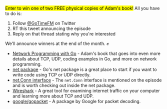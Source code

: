 <mark>Enter to win one of two FREE physical copies of Adam's book!</mark> All you have to do is:

1.  Follow [@GoTimeFM](https://twitter.com/gotimefm) on Twitter
2.  RT this tweet announcing the episode
3.  Reply on that thread stating why you're interested

We'll announce winners at the end of the month. ✊

- [Network Programming with Go](https://nostarch.com/networkprogrammingwithgo/) - Adam's book that goes into even more details about TCP, UDP, coding examples in Go, and more on network programming.
- [net package](https://golang.org/pkg/net/) - Go's net package is a great place to start if you want to write code using TCP or UDP directly.
- [net.Conn interface](https://golang.org/pkg/net/#Conn) - The `net.Conn` interface is mentioned on the episode and is worth checking out inside the net package.
- [Wireshark](https://www.wireshark.org/) - A great tool for examining internet traffic on your computer and learning more about TCP and UDP.
- [google/gopacket](https://pkg.go.dev/github.com/google/gopacket) - A package by Google for packet decoding.
